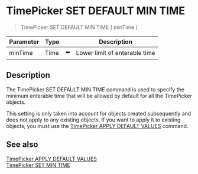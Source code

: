 # TimePicker SET DEFAULT MIN TIME

> TimePicker SET DEFAULT MIN TIME ( minTime )

| Parameter | Type |     | Description |
| --- | --- | --- | --- |
| minTime | Time | ⬅️ | Lower limit of enterable time |
## Description

The TimePicker SET DEFAULT MIN TIME command is used to specify the minimum enterable time that will be allowed by default for all the TimePicker objects.

This setting is only taken into account for objects created subsequently and does not apply to any existing objects. If you want to apply it to existing objects, you must use the [TimePicker APPLY DEFAULT VALUES](TimePicker%20APPLY%20DEFAULT%20VALUES.md "TimePicker APPLY DEFAULT VALUES") command.

## See also

[TimePicker APPLY DEFAULT VALUES](TimePicker%20APPLY%20DEFAULT%20VALUES.md)  
[TimePicker SET MIN TIME](TimePicker%20SET%20MIN%20TIME.md)
